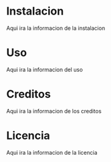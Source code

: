 Instalacion
===========
Aqui ira la informacion de la instalacion

Uso
====
Aqui ira la informacion del uso

Creditos
=========
Aqui ira la informacion de los creditos

Licencia
========
Aqui ira la informacion de la licencia
